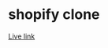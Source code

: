 # shopify clone

[Live link](https://63065f76130b84089aad3d6d--timely-bavarois-ef2c3b.netlify.app/)
